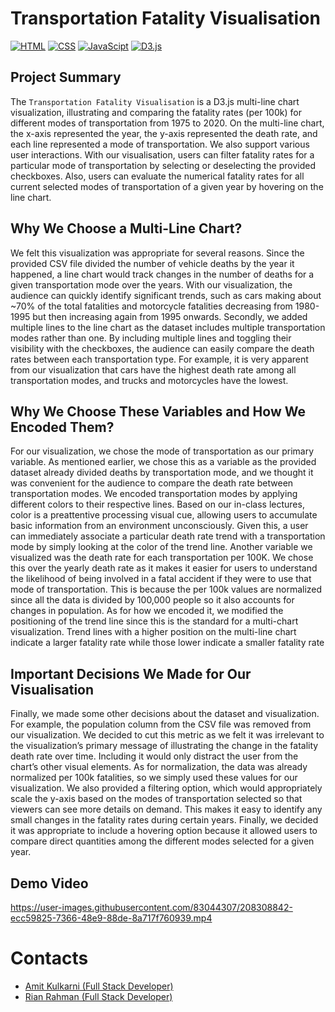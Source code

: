# Transportation Fatality Visualisation
[![HTML](https://img.shields.io/badge/HTML-E34F26?style=for-the-badge&logo=HTML5&logoColor=white)]()
[![CSS](https://img.shields.io/badge/CSS-1572B6?style=for-the-badge&logo=CSS3&logoColor=white)]()
[![JavaScipt](https://img.shields.io/badge/JavaScript-F7DF1E?style=for-the-badge&logo=javascript&logoColor=white)]()
[![D3.js](https://img.shields.io/badge/D3.js-F9A03C?style=for-the-badge&logo=D3.js&logoColor=white)]()

## Project Summary
The `Transportation Fatality Visualisation` is a D3.js multi-line chart visualization, illustrating and comparing the fatality rates (per 100k) for different modes of transportation from 1975 to 2020. On the multi-line chart, the x-axis represented the year, the y-axis represented the death rate, and each line represented a mode of transportation. We also support various user interactions. With our visualisation, users can filter fatality rates for a particular mode of transportation by selecting or deselecting the provided checkboxes. Also, users can evaluate the numerical fatality rates for all current selected modes of transportation of a given year by hovering on the line chart.

## Why We Choose a Multi-Line Chart?
We felt this visualization was appropriate for several reasons. Since the provided CSV file divided the number of vehicle deaths by the year it happened, a line chart would track changes in the number of deaths for a given transportation mode over the years. With our visualization, the audience can quickly identify significant trends, such as cars making about ~70% of the total fatalities and motorcycle fatalities decreasing from 1980-1995 but then increasing again from 1995 onwards. Secondly, we added multiple lines to the line chart as the dataset includes multiple transportation modes rather than one. By including multiple lines and toggling their visibility with the checkboxes, the audience can easily compare the death rates between each transportation type. For example, it is very apparent from our visualization that cars have the highest death rate among all transportation modes, and trucks and motorcycles have the lowest.

## Why We Choose These Variables and How We Encoded Them?
For our visualization, we chose the mode of transportation as our primary variable. As mentioned earlier, we chose this as a variable as the provided dataset already divided deaths by transportation mode, and we thought it was convenient for the audience to compare the death rate between transportation modes. We encoded transportation modes by applying different colors to their respective lines. Based on our in-class lectures, color is a preattentive processing visual cue, allowing users to accumulate basic information from an environment unconsciously. Given this, a user can immediately associate a particular death rate trend with a transportation mode by simply looking at the color of the trend line. Another variable we visualized was the death rate for each transportation per 100K. We chose this over the yearly death rate as it makes it easier for users to understand the likelihood of being involved in a fatal accident if they were to use that mode of transportation. This is because the per 100k values are normalized since all the data is divided by 100,000 people so it also accounts for changes in population. As for how we encoded it, we modified the positioning of the trend line since this is the standard for a multi-chart visualization. Trend lines with a higher position on the multi-line chart indicate a larger fatality rate while those lower indicate a smaller fatality rate

## Important Decisions We Made for Our Visualisation
Finally, we made some other decisions about the dataset and visualization. For example, the population column from the CSV file was removed from our visualization. We decided to cut this metric as we felt it was irrelevant to the visualization’s primary message of illustrating the change in the fatality death rate over time. Including it would only distract the user from the chart’s other visual elements. As for normalization, the data was already normalized per 100k fatalities, so we simply used these values for our visualization. We also provided a filtering option, which would appropriately scale the y-axis based on the modes of transportation selected so that viewers can see more details on demand. This makes it easy to identify any small changes in the fatality rates during certain years. Finally, we decided it was appropriate to include a hovering option because it allowed users to compare direct quantities among the different modes selected for a given year.

## Demo Video

https://user-images.githubusercontent.com/83044307/208308842-ecc59825-7366-48e9-88de-8a717f760939.mp4

# Contacts
- [Amit Kulkarni (Full Stack Developer)](https://github.com/amitkulk123)
- [Rian Rahman (Full Stack Developer)](https://github.com/RiRah123)
